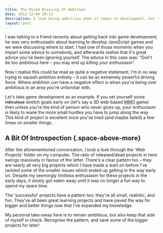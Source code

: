 ```yaml
---
title: The Mixed Blessing Of Ambition
date: 2012-12-04 20:13
description: I love being ambitious when it comes to development, but this quality can be a double-edged sword. Ease yourself into the bigger projects.
layout: post
---
```


I was talking to a friend recently about getting back into game development; he was very enthusiastic about learning to develop JavaScript games and we were discussing where to start. I had one of those moments when you impart some advice to somebody, and afterwards realise that it's great advice you've been ignoring yourself. The advice in this case was: "Don't be too ambitious here – you may end up killing your enthusiasm".

Now I realise this could be read as quite a negative statement; I'm in no way trying to squash ambition entirely – it can be an extremely powerful driving force. Where ambition *can* have a negative effect is when you're being over ambitious in an area you're unfamiliar with.

Let's take game development as an example. If you set yourself some <del>ridiculous</del> stretch goals early on (let's say a 3D web-based <abbr title="Massively Multiplayer Online">MMO</abbr> game) then unless you're the kind of person who never gives up, your enthusiasm is likely to wane the more small hurdles you have to jump along the way. This kind of project is excellent once you've tried (and maybe failed) a few times on smaller things.


A Bit Of Introspection {.space-above-more}
----------------------

After the aforementioned conversation, I took a look through the 'Web Projects' folder on my computer. The ratio of released/dead projects in here swings massively in favour of the latter. There's a clear pattern too – they are nearly all very big projects which I have made a start on before I've tackled some of the smaller issues which ended up getting in the way early on. Despite my seemingly limitless enthusiasm for these projects in the early days, it slowly got eaten away until it was no longer a fun way to spend my spare time.

The 'successful' projects have a pattern too: they're all small, realistic, and fun. They've all been great learning projects and have paved the way for bigger and better things now that I've expanded my knowledge.

My personal take-away here is to remain ambitious, but also keep that side of myself in check. Recognise the pattern, and save some of the bigger projects for later!
